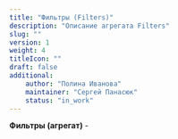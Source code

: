 ```yaml
---
title: "Фильтры (Filters)"
description: "Описание агрегата Filters"
slug: ""
version: 1
weight: 4
titleIcon: ""
draft: false
additional:
    author: "Полина Иванова"
    maintainer: "Сергей Панасюк"
    status: "in_work"
---
```


**Фильтры (агрегат)** - 